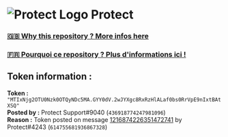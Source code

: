 # ![Protect Logo](https://i.imgur.com/5ovpCPg.png) Protect

### [🇬🇧 Why this repository ? More infos here](https://github.com/protect-github-bot/token-reset/blob/main/README.md)

### [🇫🇷 Pourquoi ce repository ? Plus d'informations ici !](https://github.com/protect-github-bot/token-reset/blob/main/FR_README.md)

## Token information :
**Token :** `"MTIxNjg2OTU0Nzk0OTQyNDc5MA.GYY0dV.2wJYXgc8RxRzHlALaf0bs0RrVpE9nIxtBAtXSQ"`\
**Posted by :** Protect Support#9040 (`436918774247981096`)\
**Reason :** Token posted on message [1216874226351472741](https://discord.com/channels/835179952500113459/881108454226399292/1216874226351472741) by Protect#4243 (`614755681936867328`)